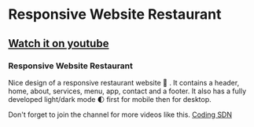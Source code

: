 # Responsive Website Restaurant
## [Watch it on youtube](https://www.youtube.com/channel/UCAMqPSYvnpmnsFYBjdDrDuQ)
### Responsive Website Restaurant
Nice design of a responsive restaurant website 🥗 . It contains a header, home, about, services, menu, app, contact and a footer. It also has a fully developed light/dark mode 🌓 first for mobile then for desktop.

Don't forget to join the channel for more videos like this.
[Coding SDN](https://www.youtube.com/channel/UCAMqPSYvnpmnsFYBjdDrDuQ)